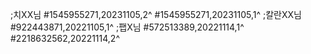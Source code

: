 ;치XX님
#1545955271,20231105,2^
#1545955271,20231105,1^
;칼란XX님
#922443871,20221105,1^
;팹X님
#572513389,20221114,1^
#2218632562,20221114,2^
